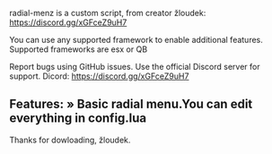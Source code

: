 radial-menz is a custom script, from creator žloudek: https://discord.gg/xGFceZ9uH7

You can use any supported framework to enable additional features.
Supported frameworks are esx or QB

Report bugs using GitHub issues. Use the official Discord server for support.
Dicord: https://discord.gg/xGFceZ9uH7

Features:
» Basic radial menu.You can edit everything in config.lua
------------------------------------------------------
Thanks for dowloading, žloudek.
